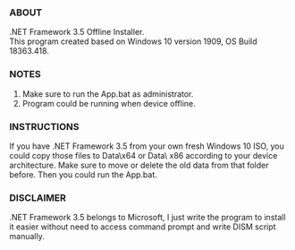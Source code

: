 <html>
<head></head>

  <body>
    
  <h3>ABOUT</h3>
  <p><b></b>.NET Framework 3.5 Offline Installer.</b><br/>
  This program created based on Windows 10 version 1909, OS Build 18363.418.
  </p>
  
  <h3>NOTES</h3>
    <ol>
      <li>Make sure to run the App.bat as administrator.</li>
      <li>Program could be running when device offline.</li>
    </ol>

  <h3>INSTRUCTIONS</h3>
  <p>If you have .NET Framework 3.5 from your own fresh Windows 10 ISO, you could copy those files to Data\x64 or Data\ x86 according to your device architecture. Make sure to move or delete the old data from that folder before. Then you could run the App.bat.</p>

  <h3>DISCLAIMER</h3>
  <p>.NET Framework 3.5 belongs to Microsoft, I just write the program to install it easier without need to access command prompt and write DISM script manually.</p>

</body>
</html>
